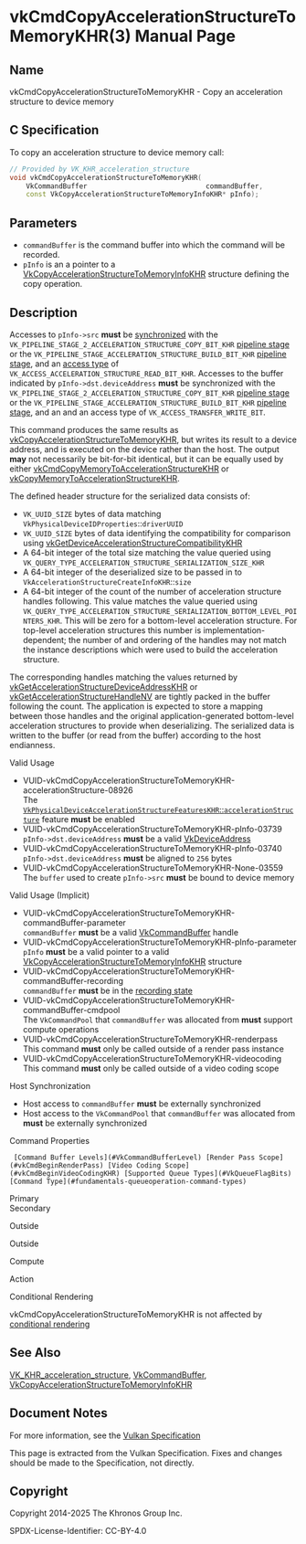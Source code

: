 # vkCmdCopyAccelerationStructureToMemoryKHR(3) Manual Page

## Name

vkCmdCopyAccelerationStructureToMemoryKHR - Copy an acceleration structure to device memory



## [](#_c_specification)C Specification

To copy an acceleration structure to device memory call:

```c++
// Provided by VK_KHR_acceleration_structure
void vkCmdCopyAccelerationStructureToMemoryKHR(
    VkCommandBuffer                             commandBuffer,
    const VkCopyAccelerationStructureToMemoryInfoKHR* pInfo);
```

## [](#_parameters)Parameters

- `commandBuffer` is the command buffer into which the command will be recorded.
- `pInfo` is an a pointer to a [VkCopyAccelerationStructureToMemoryInfoKHR](https://registry.khronos.org/vulkan/specs/latest/man/html/VkCopyAccelerationStructureToMemoryInfoKHR.html) structure defining the copy operation.

## [](#_description)Description

Accesses to `pInfo->src` **must** be [synchronized](https://registry.khronos.org/vulkan/specs/latest/html/vkspec.html#synchronization-dependencies) with the `VK_PIPELINE_STAGE_2_ACCELERATION_STRUCTURE_COPY_BIT_KHR` [pipeline stage](https://registry.khronos.org/vulkan/specs/latest/html/vkspec.html#synchronization-pipeline-stages) or the `VK_PIPELINE_STAGE_ACCELERATION_STRUCTURE_BUILD_BIT_KHR` [pipeline stage](https://registry.khronos.org/vulkan/specs/latest/html/vkspec.html#synchronization-pipeline-stages), and an [access type](https://registry.khronos.org/vulkan/specs/latest/html/vkspec.html#synchronization-access-types) of `VK_ACCESS_ACCELERATION_STRUCTURE_READ_BIT_KHR`. Accesses to the buffer indicated by `pInfo->dst.deviceAddress` **must** be synchronized with the `VK_PIPELINE_STAGE_2_ACCELERATION_STRUCTURE_COPY_BIT_KHR` [pipeline stage](https://registry.khronos.org/vulkan/specs/latest/html/vkspec.html#synchronization-pipeline-stages) or the `VK_PIPELINE_STAGE_ACCELERATION_STRUCTURE_BUILD_BIT_KHR` [pipeline stage](https://registry.khronos.org/vulkan/specs/latest/html/vkspec.html#synchronization-pipeline-stages), and an and an access type of `VK_ACCESS_TRANSFER_WRITE_BIT`.

This command produces the same results as [vkCopyAccelerationStructureToMemoryKHR](https://registry.khronos.org/vulkan/specs/latest/man/html/vkCopyAccelerationStructureToMemoryKHR.html), but writes its result to a device address, and is executed on the device rather than the host. The output **may** not necessarily be bit-for-bit identical, but it can be equally used by either [vkCmdCopyMemoryToAccelerationStructureKHR](https://registry.khronos.org/vulkan/specs/latest/man/html/vkCmdCopyMemoryToAccelerationStructureKHR.html) or [vkCopyMemoryToAccelerationStructureKHR](https://registry.khronos.org/vulkan/specs/latest/man/html/vkCopyMemoryToAccelerationStructureKHR.html).

The defined header structure for the serialized data consists of:

- `VK_UUID_SIZE` bytes of data matching `VkPhysicalDeviceIDProperties`::`driverUUID`
- `VK_UUID_SIZE` bytes of data identifying the compatibility for comparison using [vkGetDeviceAccelerationStructureCompatibilityKHR](https://registry.khronos.org/vulkan/specs/latest/man/html/vkGetDeviceAccelerationStructureCompatibilityKHR.html)
- A 64-bit integer of the total size matching the value queried using `VK_QUERY_TYPE_ACCELERATION_STRUCTURE_SERIALIZATION_SIZE_KHR`
- A 64-bit integer of the deserialized size to be passed in to `VkAccelerationStructureCreateInfoKHR`::`size`
- A 64-bit integer of the count of the number of acceleration structure handles following. This value matches the value queried using `VK_QUERY_TYPE_ACCELERATION_STRUCTURE_SERIALIZATION_BOTTOM_LEVEL_POINTERS_KHR`. This will be zero for a bottom-level acceleration structure. For top-level acceleration structures this number is implementation-dependent; the number of and ordering of the handles may not match the instance descriptions which were used to build the acceleration structure.

The corresponding handles matching the values returned by [vkGetAccelerationStructureDeviceAddressKHR](https://registry.khronos.org/vulkan/specs/latest/man/html/vkGetAccelerationStructureDeviceAddressKHR.html) or [vkGetAccelerationStructureHandleNV](https://registry.khronos.org/vulkan/specs/latest/man/html/vkGetAccelerationStructureHandleNV.html) are tightly packed in the buffer following the count. The application is expected to store a mapping between those handles and the original application-generated bottom-level acceleration structures to provide when deserializing. The serialized data is written to the buffer (or read from the buffer) according to the host endianness.

Valid Usage

- [](#VUID-vkCmdCopyAccelerationStructureToMemoryKHR-accelerationStructure-08926)VUID-vkCmdCopyAccelerationStructureToMemoryKHR-accelerationStructure-08926  
  The [`VkPhysicalDeviceAccelerationStructureFeaturesKHR`::`accelerationStructure`](https://registry.khronos.org/vulkan/specs/latest/html/vkspec.html#features-accelerationStructure) feature **must** be enabled
- [](#VUID-vkCmdCopyAccelerationStructureToMemoryKHR-pInfo-03739)VUID-vkCmdCopyAccelerationStructureToMemoryKHR-pInfo-03739  
  `pInfo->dst.deviceAddress` **must** be a valid [VkDeviceAddress](https://registry.khronos.org/vulkan/specs/latest/man/html/VkDeviceAddress.html)
- [](#VUID-vkCmdCopyAccelerationStructureToMemoryKHR-pInfo-03740)VUID-vkCmdCopyAccelerationStructureToMemoryKHR-pInfo-03740  
  `pInfo->dst.deviceAddress` **must** be aligned to `256` bytes
- [](#VUID-vkCmdCopyAccelerationStructureToMemoryKHR-None-03559)VUID-vkCmdCopyAccelerationStructureToMemoryKHR-None-03559  
  The `buffer` used to create `pInfo->src` **must** be bound to device memory

Valid Usage (Implicit)

- [](#VUID-vkCmdCopyAccelerationStructureToMemoryKHR-commandBuffer-parameter)VUID-vkCmdCopyAccelerationStructureToMemoryKHR-commandBuffer-parameter  
  `commandBuffer` **must** be a valid [VkCommandBuffer](https://registry.khronos.org/vulkan/specs/latest/man/html/VkCommandBuffer.html) handle
- [](#VUID-vkCmdCopyAccelerationStructureToMemoryKHR-pInfo-parameter)VUID-vkCmdCopyAccelerationStructureToMemoryKHR-pInfo-parameter  
  `pInfo` **must** be a valid pointer to a valid [VkCopyAccelerationStructureToMemoryInfoKHR](https://registry.khronos.org/vulkan/specs/latest/man/html/VkCopyAccelerationStructureToMemoryInfoKHR.html) structure
- [](#VUID-vkCmdCopyAccelerationStructureToMemoryKHR-commandBuffer-recording)VUID-vkCmdCopyAccelerationStructureToMemoryKHR-commandBuffer-recording  
  `commandBuffer` **must** be in the [recording state](#commandbuffers-lifecycle)
- [](#VUID-vkCmdCopyAccelerationStructureToMemoryKHR-commandBuffer-cmdpool)VUID-vkCmdCopyAccelerationStructureToMemoryKHR-commandBuffer-cmdpool  
  The `VkCommandPool` that `commandBuffer` was allocated from **must** support compute operations
- [](#VUID-vkCmdCopyAccelerationStructureToMemoryKHR-renderpass)VUID-vkCmdCopyAccelerationStructureToMemoryKHR-renderpass  
  This command **must** only be called outside of a render pass instance
- [](#VUID-vkCmdCopyAccelerationStructureToMemoryKHR-videocoding)VUID-vkCmdCopyAccelerationStructureToMemoryKHR-videocoding  
  This command **must** only be called outside of a video coding scope

Host Synchronization

- Host access to `commandBuffer` **must** be externally synchronized
- Host access to the `VkCommandPool` that `commandBuffer` was allocated from **must** be externally synchronized

Command Properties

     [Command Buffer Levels](#VkCommandBufferLevel) [Render Pass Scope](#vkCmdBeginRenderPass) [Video Coding Scope](#vkCmdBeginVideoCodingKHR) [Supported Queue Types](#VkQueueFlagBits) [Command Type](#fundamentals-queueoperation-command-types)

Primary  
Secondary

Outside

Outside

Compute

Action

Conditional Rendering

vkCmdCopyAccelerationStructureToMemoryKHR is not affected by [conditional rendering](#drawing-conditional-rendering)

## [](#_see_also)See Also

[VK\_KHR\_acceleration\_structure](https://registry.khronos.org/vulkan/specs/latest/man/html/VK_KHR_acceleration_structure.html), [VkCommandBuffer](https://registry.khronos.org/vulkan/specs/latest/man/html/VkCommandBuffer.html), [VkCopyAccelerationStructureToMemoryInfoKHR](https://registry.khronos.org/vulkan/specs/latest/man/html/VkCopyAccelerationStructureToMemoryInfoKHR.html)

## [](#_document_notes)Document Notes

For more information, see the [Vulkan Specification](https://registry.khronos.org/vulkan/specs/latest/html/vkspec.html#vkCmdCopyAccelerationStructureToMemoryKHR)

This page is extracted from the Vulkan Specification. Fixes and changes should be made to the Specification, not directly.

## [](#_copyright)Copyright

Copyright 2014-2025 The Khronos Group Inc.

SPDX-License-Identifier: CC-BY-4.0